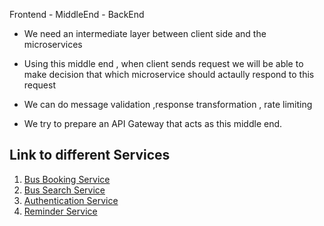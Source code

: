 Frontend - MiddleEnd - BackEnd

- We need an intermediate layer between client side and the microservices

- Using this middle end , when client sends request we will be able to make decision that which microservice should actaully respond to this request 

- We can do message validation ,response transformation , rate limiting 

- We try to prepare an API Gateway that acts as this middle end.


## Link to different Services

1. [Bus Booking Service ](https://github.com/ritikgupta2002/Bus_Booking_Service)
2. [Bus Search Service ](https://github.com/ritikgupta2002/Bus_Search_Service)
3. [Authentication Service ](https://github.com/ritikgupta2002/Bus_Auth_Service)
4. [Reminder Service ](https://github.com/ritikgupta2002/Bus_Reminder_Service)

